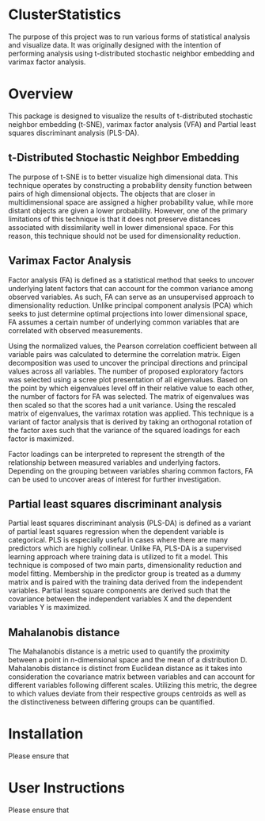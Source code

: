 # ClusterStatistics

The purpose of this project was to run various forms of statistical analysis and visualize data. 
It was originally designed with the intention of performing analysis using t-distributed stochastic neighbor embedding and varimax factor analysis.


# Overview
This package is designed to visualize the results of t-distributed stochastic neighbor embedding (t-SNE), varimax factor analysis (VFA) and Partial least squares discriminant analysis (PLS-DA). 

  ## t-Distributed Stochastic Neighbor Embedding 
The purpose of t-SNE is to better visualize high dimensional data. This technique operates by constructing a probability density function between pairs of high dimensional objects. The objects that are closer in multidimensional space are assigned a higher probability value, while more distant objects are given a lower probability. However, one of the primary limitations of this technique is that it does not preserve distances associated with dissimilarity well in lower dimensional space. For this reason, this technique should not be used for dimensionality reduction.  
  ## Varimax Factor Analysis 
Factor analysis (FA) is defined as a statistical method that seeks to uncover underlying latent factors that can account for the common variance among observed variables. As such, FA can serve as an unsupervised approach to dimensionality reduction. Unlike principal component analysis (PCA) which seeks to just determine optimal projections into lower dimensional space, FA assumes a certain number of underlying common variables that are correlated with observed measurements.  

Using the normalized values, the Pearson correlation coefficient between all variable pairs was calculated to determine the correlation matrix. Eigen decomposition was used to uncover the principal directions and principal values across all variables. The number of proposed exploratory factors was selected using a scree plot presentation of all eigenvalues. Based on the point by which eigenvalues level off in their relative value to each other, the number of factors for FA was selected. The matrix of eigenvalues was then scaled so that the scores had a unit variance. Using the rescaled matrix of eigenvalues,  the varimax rotation was applied. This technique is a variant of factor analysis that is derived by taking an orthogonal rotation of the factor axes such that the variance of the squared loadings for each factor is maximized.  

Factor loadings can be interpreted to represent the strength of the relationship between measured variables and underlying factors. Depending on the grouping between variables sharing common factors, FA can be used to uncover areas of interest for further investigation.   

  ## Partial least squares discriminant analysis 
Partial least squares discriminant analysis (PLS-DA) is defined as a variant of partial least squares regression when the dependent variable is categorical. PLS is especially useful in cases where there are many predictors which are highly collinear. Unlike FA, PLS-DA is a supervised learning approach where training data is utilized to fit a model. This technique is composed of two main parts, dimensionality reduction and model fitting. Membership in the predictor group is treated as a dummy matrix and is paired with the training data derived from the independent variables.  Partial least square components are derived such that the covariance between the independent variables X and the dependent variables Y is maximized. 

  ## Mahalanobis distance 
The Mahalanobis distance is a metric used to quantify the proximity between a point in n-dimensional space and the mean of a distribution D.  Mahalanobis distance is distinct from Euclidean distance as it takes into consideration the covariance matrix between variables and can account for different variables following different scales. Utilizing this metric, the degree to which values deviate from their respective groups centroids as well as the distinctiveness between differing groups can be quantified. 

# Installation

Please ensure that 

# User Instructions

Please ensure that 
